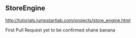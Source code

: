 ## StoreEngine

http://tutorials.jumpstartlab.com/projects/store_engine.html

First Pull Request yet to be confirmed 
shane banana
